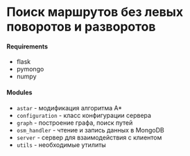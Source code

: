 # Поиск маршрутов без левых поворотов и разворотов
#### Requirements
- flask
- pymongo
- numpy

#### Modules
- `astar` - модификация алгоритма А*
- `configuration` - класс конфигурации сервера
- `graph` - построение графа, поиск путей
- `osm_handler` - чтение и запись данных в MongoDB
- `server` - сервер для взаимодействия с клиентом
- `utils` - необходимые утилиты
